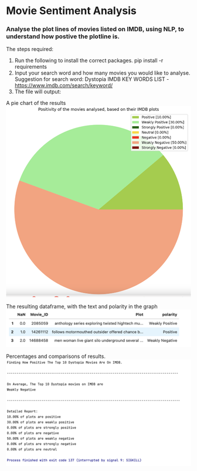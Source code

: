 # Movie Sentiment Analysis

### Analyse the plot lines of movies listed on IMDB, using NLP, to understand how postive the plotline is.

The steps required:

1. Run the following to install the correct packages. 
   pip install -r requirements
2. Input your search word and how many movies you would like to analyse.
   Suggestion for search word: Dystopia
   IMDB KEY WORDS LIST -  https://www.imdb.com/search/keyword/
3. The file will output:

A pie chart of the results
![alt text](https://github.com/uzmportfolio/MovieSentiment/blob/main/Result_pie_chart.png)

The resulting dataframe, with the text and polarity in the graph
![alt text](https://github.com/uzmportfolio/MovieSentiment/blob/main/Results_df.png)

Percentages and comparisons of results.
![alt text](https://github.com/uzmportfolio/MovieSentiment/blob/main/Report.png)
